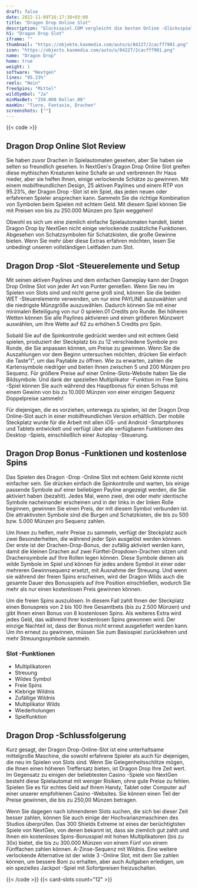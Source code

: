 ```yaml
---
draft: false
date: 2022-11-09T16:17:38+03:00
title: "Dragon Drop Online Slot"
description: "Glücksspiel.COM vergleicht die besten Online -Glücksspiel -Sites und -spiele der Kanada.  Unabhängige Produktbewertungen und exklusive Anmeldeangebote. Jetzt spielen!"
h1: "Dragon Drop Slot"
iframe: ""
thumbnail: "https://objekte.kaxmedia.com/auto/o/84227/2cacff7901.png"
icon: "https://objects.kaxmedia.com/auto/o/84227/2cacff7901.png"
name: "Dragon Drop"
home: true
weight: 1
software: "Nextgen"
lines: "95.23%"
reels: "Nein"
freeSpins: "Mittel"
wildSymbol: "Ja"
minMaxBet: "250.000 Dollar.00"
maxWin: "Tiere, Fantasie, Drachen"
screenshots: [""]
---
```


{{< code >}}<h2>Dragon Drop Online Slot Review</h2><p>Sie haben zuvor Drachen in Spielautomaten gesehen, aber Sie haben sie selten so freundlich gesehen. In NextGen's Dragon Drop Online Slot greifen diese mythischen Kreaturen keine Schafe an und verbrennen Ihr Haus nieder, aber sie helfen Ihnen, einige verlockende Schätze zu gewinnen. Mit einem mobilfreundlichen Design, 25 aktiven Paylines und einem RTP von 95.23%, der Dragon Drop -Slot ist ein Spiel, das jeden neuen oder erfahrenen Spieler ansprechen kann. Sammeln Sie die richtige Kombination von Symbolen beim Spielen mit echtem Geld. Mit diesem Spiel können Sie mit Preisen von bis zu 250.000 Münzen pro Spin weggehen!</p><p>Obwohl es sich um eine ziemlich einfache Spielautomaten handelt, bietet Dragon Drop by NextGen nicht einige verlockende zusätzliche Funktionen. Abgesehen von Schatzsymbolen für Schatzkisten, die große Gewinne bieten. Wenn Sie mehr über diese Extras erfahren möchten, lesen Sie unbedingt unseren vollständigen Leitfaden zum Slot.</p><h2>Dragon Drop -Slot -Steuerelemente und Setup</h2><p>Mit seinen aktiven Paylines und dem einfachen Gameplay kann der Dragon Drop Online Slot von jeder Art von Punter genießen. Wenn Sie neu im Spielen von Slots sind und nicht gerne groß sind, können Sie die beiden WET -Steuerelemente verwenden, um nur eine PAYLINE auszuwählen und die niedrigste Münzgröße auszuwählen. Dadurch können Sie mit einer minimalen Beteiligung von nur 0 spielen.01 Credits pro Runde. Bei höheren Wetten können Sie alle Paylines aktivieren und einen größeren Münzwert auswählen, um Ihre Wette auf 62 zu erhöhen.5 Credits pro Spin.</p><p>Sobald Sie auf die Spinkontrolle gedrückt werden und mit echtem Geld spielen, produziert der Steckplatz bis zu 12 verschiedene Symbole pro Runde, die Sie anpassen können, um Preise zu gewinnen. Wenn Sie die Auszahlungen vor dem Beginn untersuchen möchten, drücken Sie einfach die Taste"I", um das Paytable zu öffnen. Wie zu erwarten, zahlen die Kartensymbole niedriger und bieten Ihnen zwischen 5 und 200 Münzen pro Sequenz. Für größere Preise auf einer Online-Slots-Website haben Sie die Bildsymbole. Und dank der speziellen Multiplikator -Funktion im Free Spins -Spiel können Sie auch während des Hauptbonus für einen Schuss mit einem Gewinn von bis zu 10.000 Münzen von einer einzigen Sequenz Doppelpreise sammeln!</p><p>Für diejenigen, die es vorziehen, unterwegs zu spielen, ist der Dragon Drop Online-Slot auch in einer mobilfreundlichen Version erhältlich. Der mobile Steckplatz wurde für die Arbeit mit allen iOS- und Android -Smartphones und Tablets entwickelt und verfügt über alle verfügbaren Funktionen des Desktop -Spiels, einschließlich einer Autoplay -Steuerung.</p><h2>Dragon Drop Bonus -Funktionen und kostenlose Spins</h2><p>Das Spielen des Dragon -Drop -Online Slot mit echtem Geld könnte nicht einfacher sein. Sie drücken einfach die Spinkontrolle und warten, bis einige passende Symbole auf einer beliebigen Payline angezeigt werden, die Sie aktiviert haben (bezahlt). Jedes Mal, wenn zwei, drei oder mehr identische Symbole nacheinander erscheinen und in der links in der linken Rolle beginnen, gewinnen Sie einen Preis, der mit diesem Symbol verbunden ist. Die attraktivsten Symbole sind die Burgen und Schatzkisten, die bis zu 500 bzw. 5.000 Münzen pro Sequenz zahlen.</p><p>Um Ihnen zu helfen, mehr Preise zu sammeln, verfügt der Steckplatz auch zwei Besonderheiten, die während jeder Spin ausgelöst werden können. Der erste ist der Drachen-Drop-Bonus, der zufällig aktiviert werden kann, damit die kleinen Drachen auf zwei Fünftel-Dropdown-Drachen sitzen und Drachensymbole auf Ihre Rollen legen können. Diese Symbole dienen als wilde Symbole im Spiel und können für jedes andere Symbol in einer oder mehreren Gewinnsequenz ersetzt, mit Ausnahme der Streuung. Und wenn sie während der freien Spins erscheinen, wird der Dragon Wilds auch die gesamte Dauer des Bonusspiels auf ihre Position einschließen, wodurch Sie mehr als nur einen kostenlosen Preis gewinnen können.</p><p>Um die freien Spins auszulösen. In diesem Fall zahlt Ihnen der Steckplatz einen Bonuspreis von 2 bis 100 Ihre Gesamtbets (bis zu 2.500 Münzen) und gibt Ihnen einen Bonus von 8 kostenlosen Spins. Als weiteres Extra wird jedes Geld, das während Ihrer kostenlosen Spins gewonnen wird. Der einzige Nachteil ist, dass der Bonus nicht erneut ausgeliefert werden kann. Um ihn erneut zu gewinnen, müssen Sie zum Basisspiel zurückkehren und mehr Streuungssymbole sammeln.</p><h3>
Slot -Funktionen</h3><ul>
<li></span>
Multiplikatoren</li>
<li></span>
Streuung</li>
<li></span>
Wildes Symbol</li>
<li></span>
Freie Spins</li>
<li></span>
Klebrige Wildnis</li>
<li></span>
Zufällige Wildnis</li>
<li></span>
Multiplikator Wilds</li>
<li></span>
Wiederholungen</li>
<li></span>
Spielfunktion</li></ul><h2>Dragon Drop -Schlussfolgerung</h2><p>Kurz gesagt, der Dragon Drop-Online-Slot ist eine unterhaltsame mittelgroße Maschine, die sowohl erfahrene Spieler als auch für diejenigen, die neu im Spielen von Slots sind. Wenn Sie Gelegenheitsschlitze mögen, die Ihnen einen höheren Treffersatz bieten, ist Dragon Drop Ihre Zeit wert. Im Gegensatz zu einigen der beliebtesten Casino -Spiele von NextGen besteht diese Spielautomat mit weniger Risiken, ohne gute Preise zu fehlen. Spielen Sie es für echtes Geld auf Ihrem Handy, Tablet oder Computer auf einer unserer empfohlenen Casino -Websites. Sie können einen Teil der Preise gewinnen, die bis zu 250,00 Münzen betragen.</p><p>Wenn Sie dagegen nach lohnenderen Slots suchen, die sich bei dieser Zeit besser zahlen, können Sie auch einige der Hochvarianzmaschinen des Studios überprüfen. Das 300 Shields Extreme ist eines der berüchtigtsten Spiele von NextGen, von denen bekannt ist, dass sie ziemlich gut zahlt und Ihnen ein kostenloses Spins-Bonusspiel mit hohen Multiplikatoren (bis zu 30x) bietet, die bis zu 300.000 Münzen von einem Fünf von einem Fünffachen zahlen können. A-Zinse-Sequenz mit Wildnis. Eine weitere verlockende Alternative ist der wilde 3 -Online Slot, mit dem Sie zahlen können, um bessere Boni zu erhalten, aber auch Aufgaben erledigen, um ein spezielles Jackpot -Spiel mit Sofortpreisen freizuschalten.</p>{{< /code >}}
 {{< card-slots count="12" >}}